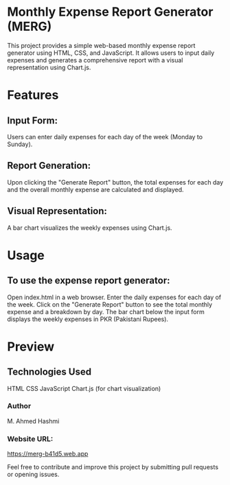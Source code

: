 # Monthly Expense Report Generator (MERG)
This project provides a simple web-based monthly expense report generator using HTML, CSS, and JavaScript. It allows users to input daily expenses and generates a comprehensive report with a visual representation using Chart.js.

# Features
## Input Form: 
Users can enter daily expenses for each day of the week (Monday to Sunday).

## Report Generation: 
Upon clicking the "Generate Report" button, the total expenses for each day and the overall monthly expense are calculated and displayed.

## Visual Representation: 
A bar chart visualizes the weekly expenses using Chart.js.

# Usage
## To use the expense report generator:
Open index.html in a web browser.
Enter the daily expenses for each day of the week.
Click on the "Generate Report" button to see the total monthly expense and a breakdown by day.
The bar chart below the input form displays the weekly expenses in PKR (Pakistani Rupees).

# Preview
## Technologies Used
HTML
CSS
JavaScript
Chart.js (for chart visualization)

### Author
M. Ahmed Hashmi

### Website URL:
https://merg-b41d5.web.app

Feel free to contribute and improve this project by submitting pull requests or opening issues.
